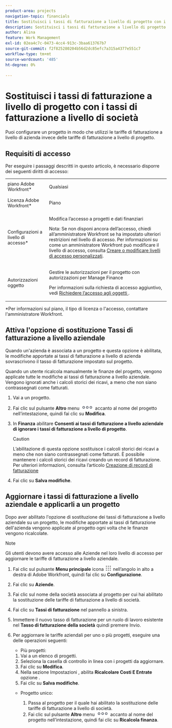 ```yaml
---
product-area: projects
navigation-topic: financials
title: Sostituisci i tassi di fatturazione a livello di progetto con i tassi di fatturazione a livello di società
description: Sostituisci i tassi di fatturazione a livello di progetto con i tassi di fatturazione a livello di società
author: Alina
feature: Work Management
exl-id: 02ea4c7c-0473-4cc4-913c-3baa613767b7
source-git-commit: f2f825280204b56d2dc85efc7a315a4377e551c7
workflow-type: tm+mt
source-wordcount: '485'
ht-degree: 0%

---
```


# Sostituisci i tassi di fatturazione a livello di progetto con i tassi di fatturazione a livello di società

<!--
<p data-mc-conditions="QuicksilverOrClassic.Draft mode">(NOTE: THIS IS LINKED TO THE UI IN THE EDIT PROJECT MODAL)</p>
-->

Puoi configurare un progetto in modo che utilizzi le tariffe di fatturazione a livello di azienda invece delle tariffe di fatturazione a livello di progetto.

## Requisiti di accesso

Per eseguire i passaggi descritti in questo articolo, è necessario disporre dei seguenti diritti di accesso:

<table style="table-layout:auto"> 
 <col> 
 <col> 
 <tbody> 
  <tr> 
   <td role="rowheader">piano Adobe Workfront*</td> 
   <td> <p>Qualsiasi</p> </td> 
  </tr> 
  <tr> 
   <td role="rowheader">Licenza Adobe Workfront*</td> 
   <td> <p>Piano </p> </td> 
  </tr> 
  <tr> 
   <td role="rowheader">Configurazioni a livello di accesso*</td> 
   <td> <p>Modifica l’accesso a progetti e dati finanziari</p> <p>Nota: Se non disponi ancora dell’accesso, chiedi all’amministratore Workfront se ha impostato ulteriori restrizioni nel livello di accesso. Per informazioni su come un amministratore Workfront può modificare il livello di accesso, consulta <a href="../../../administration-and-setup/add-users/configure-and-grant-access/create-modify-access-levels.md" class="MCXref xref">Creare o modificare livelli di accesso personalizzati</a>.</p> </td> 
  </tr> 
  <tr> 
   <td role="rowheader">Autorizzazioni oggetto</td> 
   <td> <p>Gestire le autorizzazioni per il progetto con autorizzazioni per Manage Finance</p> <p>Per informazioni sulla richiesta di accesso aggiuntivo, vedi <a href="../../../workfront-basics/grant-and-request-access-to-objects/request-access.md" class="MCXref xref">Richiedere l’accesso agli oggetti </a>.</p> </td> 
  </tr> 
 </tbody> 
</table>

&#42;Per informazioni sul piano, il tipo di licenza o l&#39;accesso, contattare l&#39;amministratore Workfront.

## Attiva l&#39;opzione di sostituzione Tassi di fatturazione a livello aziendale

Quando un&#39;azienda è associata a un progetto e questa opzione è abilitata, le modifiche apportate ai tassi di fatturazione a livello di azienda sovrascrivono il tasso di fatturazione impostato sul progetto.

Quando un utente ricalcola manualmente le finanze del progetto, vengono applicate tutte le modifiche ai tassi di fatturazione a livello aziendale. Vengono ignorati anche i calcoli storici dei ricavi, a meno che non siano contrassegnati come fatturati.

1. Vai a un progetto.
1. Fai clic sul pulsante **Altro** menu ![](assets/qs-more-icon-on-an-object.png) accanto al nome del progetto nell’intestazione, quindi fai clic su **Modifica**.
1. In **Finanza** abilitare **Consenti ai tassi di fatturazione a livello aziendale di ignorare i tassi di fatturazione a livello di progetto**.

   >[!CAUTION]
   >
   >L’abilitazione di questa opzione sostituisce i calcoli storici dei ricavi a meno che non siano contrassegnati come fatturati. È possibile mantenere i calcoli storici dei ricavi creando un record di fatturazione. Per ulteriori informazioni, consulta l’articolo [Creazione di record di fatturazione](../../../manage-work/projects/project-finances/create-billing-records.md)

1. Fai clic su **Salva modifiche**.

## Aggiornare i tassi di fatturazione a livello aziendale e applicarli a un progetto

Dopo aver abilitato l&#39;opzione di sostituzione dei tassi di fatturazione a livello aziendale su un progetto, le modifiche apportate ai tassi di fatturazione dell&#39;azienda vengono applicate al progetto ogni volta che le finanze vengono ricalcolate.

>[!NOTE]
>
>Gli utenti devono avere accesso alle Aziende nel loro livello di accesso per aggiornare le tariffe di fatturazione a livello aziendale.

1. Fai clic sul pulsante **Menu principale** icona ![](assets/main-menu-icon.png) nell’angolo in alto a destra di Adobe Workfront, quindi fai clic su **Configurazione**.
1. Fai clic su **Aziende**.
1. Fai clic sul nome della società associata al progetto per cui hai abilitato la sostituzione delle tariffe di fatturazione a livello di società.
1. Fai clic su **Tassi di fatturazione** nel pannello a sinistra.
1. Immettere il nuovo tasso di fatturazione per un ruolo di lavoro esistente nel **Tasso di fatturazione della società** quindi premere Invio.
1. Per aggiornare le tariffe aziendali per uno o più progetti, eseguire una delle operazioni seguenti:

   * Più progetti:
   1. Vai a un elenco di progetti.
   1. Seleziona la casella di controllo in linea con i progetti da aggiornare.
   1. Fai clic su **Modifica**.
   1. Nella sezione Impostazioni , abilita **Ricalcolare Costi E Entrate** opzione .
   1. Fai clic su **Salva modifiche**.
   * Progetto unico:

      1. Passa al progetto per il quale hai abilitato la sostituzione delle tariffe di fatturazione a livello di società.
      1. Fai clic sul pulsante **Altro** menu ![](assets/qs-more-icon-on-an-object.png) accanto al nome del progetto nell’intestazione, quindi fai clic su **Ricalcola finanza**.
